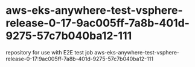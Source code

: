 # aws-eks-anywhere-test-vsphere-release-0-17-9ac005ff-7a8b-401d-9275-57c7b040ba12-111
repository for use with E2E test job aws-eks-anywhere-test-vsphere-release-0-17:9ac005ff-7a8b-401d-9275-57c7b040ba12-111
